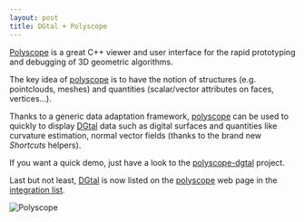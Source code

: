 ```yaml
---
layout: post
title: DGtal + Polyscope
---
```


[Polyscope](http://polyscope.run) is a great C++ viewer and user
interface for the rapid prototyping and debugging of 3D geometric
algorithms. 

The key idea of [polyscope](http://polyscope.run) is to have the
notion of structures (e.g. pointclouds, meshes) and quantities
(scalar/vector attributes on faces, vertices...).

Thanks to a generic data adaptation framework,
[polyscope](http://polyscope.run) can be used to quickly to display
[DGtal](http://dgtal.org) data such as digital surfaces and quantities like curvature
estimation, normal vector fields (thanks to the brand new *Shortcuts*
helpers).

If you want a quick demo, just have a look to the
[polyscope-dgtal](https://github.com/dcoeurjo/polyscope-dgtal)
project. 

Last but not least, [DGtal](http://dgtal.org) is now listed on the
[polyscope](http://polyscope.run) web page in the
[integration list](http://polyscope.run/integrations/DGtal/).

![Polyscope](http://polyscope.run/media/teaser.svg)
